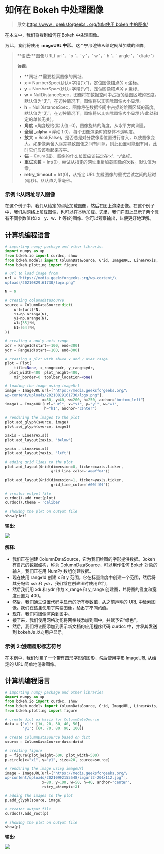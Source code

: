# 如何在 Bokeh 中处理图像

> 原文:[https://www . geeksforgeeks . org/如何使用 bokeh 中的图像/](https://www.geeksforgeeks.org/how-to-work-with-images-in-bokeh/)

在本文中，我们将看到如何在 Bokeh 中处理图像。

为此，我们将使用 **ImageURL 字形**。这个字形渲染从给定网址加载的图像。

> **语法:**图像 URL('url '，' x '，' y '，' w '，' h '，' angle '，' dilate ')
> 
> **论据:**
> 
> *   **网址:**需要检索图像的网址。
> *   **x** = NumberSpec(默认=字段(“x”)，定位图像锚点的 x 坐标。
> *   **y** = NumberSpec(默认=字段(“y”)，定位图像锚点的 y 坐标。
> *   **w** = NullDistanceSpec，图像将在数据空间中占据的绘图区域的宽度。默认值为“无”，在这种情况下，图像将以其实际图像大小显示。
> *   **h** = NullDistanceSpec，图像将在数据空间中占据的绘图区域的高度。默认值为“无”，在这种情况下，图像将以其实际图像大小显示(与此处指定的单位无关)。
> *   **角度** =角度规格(默认值=0)，图像旋转的角度，从水平方向测量。
> *   **全局 _alpha** =浮动(1.0)，每个图像渲染时的整体不透明度。
> *   **放大** = Bool(False)，是否总是对分数像素位置进行舍入，以使图像变大。如果像素舍入误差导致图像之间有间隙，则此设置可能很有用，此时它们应该看起来齐平。
> *   **锚** = Enum(锚)，图像的什么位置应该锚定在‘x’，‘y’坐标。
> *   **重试次数** = Int(0)，尝试从指定的网址重新加载图像的次数。默认值为零。
> *   **retry_timeout** = Int(0)，从指定 URL 加载图像的重试尝试之间的超时(毫秒)。默认值为零毫秒。

### 示例 1:从网址导入图像

在这个例子中，我们从给定的网址加载图像，然后在图上渲染图像。在这个例子中，我们从网络上加载图像，也可以在本地加载。这里，我们在图上显示了两个具有不同参数值(如 x、y、w、h 等)的图像。你可以观察输出，以便更好地理解。

## 计算机编程语言

```py
# importing numpy package and other libraries
import numpy as np
from bokeh.io import curdoc, show
from bokeh.models import ColumnDataSource, Grid, ImageURL, LinearAxis, Plot, Range1d
from bokeh.plotting import figure

# url to load image from
url = "https://media.geeksforgeeks.org/wp-content/\
uploads/20210829161730/logo.png"

N = 5

# creating columndatasource
source = ColumnDataSource(dict(
    url=[url]*N,
    x1=np.arange(N),
    y1=np.arange(N),
    w1=[35]*N,
    h1=[64]*N,
))

# creating x and y axis range
xdr = Range1d(start=-100, end=300)
ydr = Range1d(start=-100, end=300)

# creating a plot with above x and y axes range
plot = Plot(
    title=None, x_range=xdr, y_range=ydr,
  plot_width=400, plot_height=400,
    min_border=0, toolbar_location=None)

# loading the image using imageUrl
image = ImageURL(url=["https://media.geeksforgeeks.org/\
wp-content/uploads/20210829161730/logo.png"],
                 x=50, y=80, w=200, h=250, anchor="bottom_left")
image1 = ImageURL(url="url", x="x1", y="y1", w="w1",
                  h="h1", anchor="center")

# rendering the images to the plot
plot.add_glyph(source, image)
plot.add_glyph(source, image1)

xaxis = LinearAxis()
plot.add_layout(xaxis, 'below')

yaxis = LinearAxis()
plot.add_layout(yaxis, 'left')

# adding grid lines to the plot
plot.add_layout(Grid(dimension=0, ticker=xaxis.ticker,
                     grid_line_color='#00ff00'))

plot.add_layout(Grid(dimension=1, ticker=yaxis.ticker,
                     grid_line_color='#00ff00'))

# creates output file
curdoc().add_root(plot)
curdoc().theme = 'caliber'

# showing the plot on output file
show(plot)
```

**输出:**

![](img/1e9d1d8cc5bc6716c687bd978b919e33.png)

#### 解释:

*   我们正在创建 ColumnDataSource，它为我们绘图的字形提供数据。Bokeh 有自己的数据结构，称为 ColumnDataSource，可以用作任何 Bokeh 对象的输入。我们正在用 NumPy 数组创建数据。
*   现在使用 range1d 创建 x 和 y 范围，它在标量维度中创建一个范围，然后将其分配给 xdr 和 ydr，我们将在创建图时使用它们。
*   然后我们用 xdr 和 ydr 作为 x_range 和 y_range 创建图，并将图的高度和宽度设置为 400。
*   然后，我们通过设置代码中显示的所有参数值，从之前声明的 URL 中检索图像。我们在这里使用了两幅图像，给出了不同的值。
*   现在，我们将图像渲染到图中。
*   接下来，我们使用网格功能将网格线添加到图中，并赋予它“绿色”。
*   然后，我们将该图添加到表示新文档的应用程序代码 curdoc 中，并将其发送到 bokehJs 以向用户显示。

### 示例 2:创建圆形标志符号

在本例中，我们创建了一个带有圆形字形的图形，然后使用字形 ImageURL 从给定的 URL 简单地渲染图像。

## 计算机编程语言

```py
# importing numpy package and other libraries
import numpy as np
from bokeh.io import curdoc, show
from bokeh.models import ColumnDataSource, Grid, ImageURL, LinearAxis, Plot, Range1d
from bokeh.plotting import figure

# create dict as basis for ColumnDataSource
data = {'x1': [10, 20, 30, 40, 50],
        'y1': [60, 70, 80, 90, 100]}

# create ColumnDataSource based on dict
source = ColumnDataSource(data=data)

# creating figure
p = figure(plot_height=500, plot_width=500)
p.circle(x="x1", y="y1", size=20, source=source)

# rendering the image using imageUrl
image = ImageURL(url=["https://media.geeksforgeeks.org/\
wp-content/uploads/20210902155548/imgurl2-200x112.jpg"],
                 x=80, y=100, w=50, h=40, anchor="center", 
                 retry_attempts=2)

# adding the images to the plot
p.add_glyph(source, image)

# creates output file
curdoc().add_root(p)

# showing the plot on output file
show(p)
```

**输出:**

![](img/24f4e09017354598502ed1cf55d263b0.png)